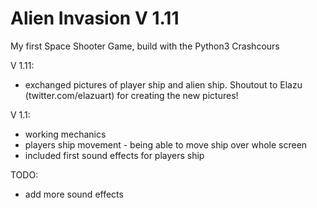 # Alien Invasion V 1.11

My first Space Shooter Game, build with the Python3 Crashcours

V 1.11:
- exchanged pictures of player ship and alien ship. Shoutout to Elazu (twitter.com/elazuart) for creating the new pictures!
 
V 1.1:
- working mechanics
- players ship movement - being able to move ship over whole screen
- included first sound effects for players ship

TODO:
- add more sound effects
